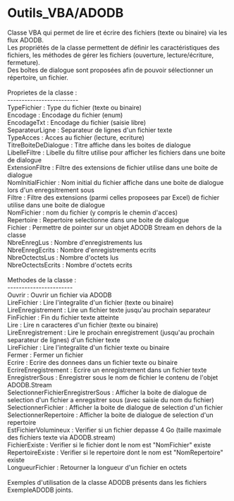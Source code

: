 # Outils_VBA/ADODB

 Classe VBA qui permet de lire et écrire des fichiers (texte ou binaire) via les flux ADODB.<br>
 Les propriétés de la classe permettent de définir les caractéristiques des fichiers, les méthodes de gérer les fichiers (ouverture, lecture/écriture, fermeture).<br>
 Des boîtes de dialogue sont proposées afin de pouvoir sélectionner un répertoire, un fichier.<br>
<br>
 Proprietes de la classe :<br>
-------------------------<br>
  TypeFichier                        : Type du fichier (texte ou binaire)<br>
  Encodage                           : Encodage du fichier (enum)<br>
  EncodageTxt                        : Encodage du fichier (saisie libre)<br>
  SeparateurLigne                    : Separateur de lignes d'un fichier texte<br>
  TypeAcces                          : Acces au fichier (lecture, ecriture)<br>
  TitreBoiteDeDialogue               : Titre affiche dans les boites de dialogue<br>
  LibelleFiltre                      : Libelle du filtre utilise pour afficher les fichiers dans une boite de dialogue<br>
  ExtensionFiltre                    : Filtre des extensions de fichier utilise dans une boite de dialogue<br>
  NomInitialFichier                  : Nom initial du fichier affiche dans une boite de dialogue lors d'un enregsitrement sous<br>
  Filtre                             : Filtre des extensions (parmi celles proposees par Excel) de fichier utilise dans une boite de dialogue<br>
  NomFichier                         : nom du fichier (y compris le chemin d'acces)<br>
  Repertoire                         : Repertoire selectionne dans une boite de dialogue<br>
  Fichier                            : Permettre de pointer sur un objet ADODB Stream en dehors de la classe<br>
  NbreEnregLus                       : Nombre d'enregistrements lus<br>
  NbreEnregEcrits                    : Nombre d'enregistrements ecrits<br>
  NbreOctectsLus                     : Nombre d'octets lus<br>
  NbreOctectsEcrits                  : Nombre d'octets ecrits<br>
<br>
Methodes de la classe :<br>
-----------------------<br>
  Ouvrir                             : Ouvrir un fichier via ADODB<br>
  LireFichier                        : Lire l'integralite d'un fichier (texte ou binaire)<br>
  LireEnregistrement                 : Lire un fichier texte jusqu'au prochain separateur<br>
  FinFichier                         : Fin du fichier texte atteinte<br>
  Lire                               : Lire n caracteres d'un fichier (texte ou binaire)<br>
  LireEnregistrement                 : Lire le prochain enregistrement (jusqu'au prochain separateur de lignes) d'un fichier texte<br>
  LireFichier                        : Lire l'integralite d'un fichier texte ou binaire<br>
  Fermer                             : Fermer un fichier<br>
  Ecrire                             : Ecrire des donnees dans un fichier texte ou binaire<br>
  EcrireEnregistrement               : Ecrire un enregistrement dans un fichier texte<br>
  EnregistrerSous                    : Enregistrer sous le nom de fichier le contenu de l'objet ADODB.Stream<br>
  SelectionnerFichierEnregistrerSous : Afficher la boite de dialogue de selection d'un fichier a enregsitrer sous (avec saisie du nom du fichier)<br>
  SelectionnerFichier                : Afficher la boite de dialogue de selection d'un fichier<br>
  SelectionnerRepertoire             : Afficher la boite de dialogue de selection d'un repertoire<br>
  EstFichierVolumineux               : Verifier si un fichier depasse 4 Go (taille maximale des fichiers texte via ADODB.stream)<br>
  FichierExiste                      : Verifier si le fichier dont le nom est "NomFichier" existe<br>
  RepertoireExiste                   : Verifier si le repertoire dont le nom est "NomRepertoire" existe<br>
  LongueurFichier                    : Retourner la longueur d'un fichier en octets<br>
<br>
Exemples d'utilisation de la classe ADODB présents dans les fichiers ExempleADODB joints.
